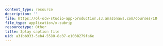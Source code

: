 ```yaml
---
content_type: resource
description: ''
file: https://ol-ocw-studio-app-production.s3.amazonaws.com/courses/18-01-single-variable-calculus-fall-2006/a31bb9335eb455808e37e1038279fa6e_Pd2xP5zDsRw.vtt
file_type: application/x-subrip
resourcetype: Other
title: 3play caption file
uid: a31bb933-5eb4-5580-8e37-e1038279fa6e
---
```

